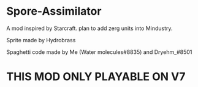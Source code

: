 # Spore-Assimilator
A mod inspired by Starcraft. plan to add zerg units into Mindustry.

Sprite made by Hydrobrass

Spaghetti code made by Me (Water molecules#8835) and Dryehm_#8501

# THIS MOD ONLY PLAYABLE ON V7


